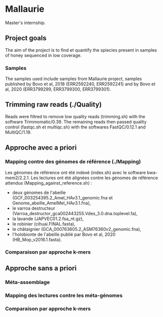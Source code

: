 # Mallaurie
Master's internship.

## Project goals 
The aim of the project is to find et quantify the spiecies present in samples of honey sequenced in low coverage. 
### Samples 
The samples used include samples from Mallaurie project, samples published by Bovo et al, 2018 (ERR2592240, ERR2592241) and by Bovo et al, 2020 (ERR3799299, ERR3799300, ERR3799301). 

## Trimming raw reads (./Quality)
Reads were filtred to remove low quality reads (trimming.sh) with the software Trimmomatic/0.39. The remaining reads then passed quality control (fastqc.sh et multiqc.sh) with the softwares FastQC/0.12.1 and MultiQC/1.19. 

## Approche avec a priori 
### Mapping contre des génomes de référence (./Mapping)
Les génomes de référence ont été indexé (index.sh) avec le software bwa-mem2/2.2.1.
Les lectures ont été alignées contre les génomes de référence attendus (Mapping_against_reference.sh) : 
- deux génomes de l'abeille (GCF_003254395.2_Amel_HAv3.1_genomic.fna et Genome_abeille_AmelMel_HAv3.1.fna),
- le varroa destructeur (Varroa_destructor_gca002443255.Vdes_3.0.dna.toplevel.fa),
- la lavande (JAPVEC01.2.fsa_nt.gz),
- le robinier (cihuai.FINAL.fasta),
- le châtaignier (GCA_000763605.2_ASM76360v2_genomic.fna),
- l'holobionte de l'abeille publié par Bovo et al, 2020 (HB_Mop_v2016.1.fasta). 


### Comparaison par approche k-mers 

## Approche sans a priori
### Méta-assemblage 

### Mapping des lectures contre les méta-génomes

### Comparaison par approche k-mers
